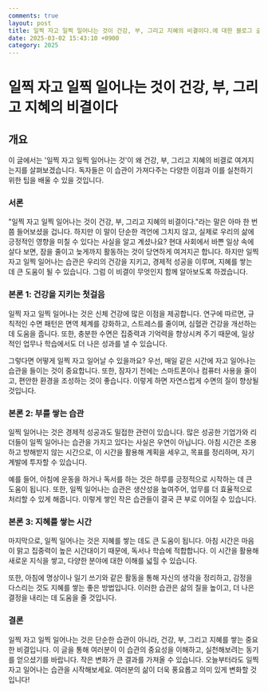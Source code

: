 ```yaml
---
comments: true
layout: post
title: 일찍 자고 일찍 일어나는 것이 건강, 부, 그리고 지혜의 비결이다.에 대한 블로그 글
date: 2025-03-02 15:43:10 +0900
category: 2025
---
```


# 일찍 자고 일찍 일어나는 것이 건강, 부, 그리고 지혜의 비결이다

## 개요
이 글에서는 '일찍 자고 일찍 일어나는 것'이 왜 건강, 부, 그리고 지혜의 비결로 여겨지는지를 살펴보겠습니다. 독자들은 이 습관이 가져다주는 다양한 이점과 이를 실천하기 위한 팁을 배울 수 있을 것입니다.

### 서론
"일찍 자고 일찍 일어나는 것이 건강, 부, 그리고 지혜의 비결이다."라는 말은 아마 한 번쯤 들어보셨을 겁니다. 하지만 이 말이 단순한 격언에 그치지 않고, 실제로 우리의 삶에 긍정적인 영향을 미칠 수 있다는 사실을 알고 계셨나요? 현대 사회에서 바쁜 일상 속에 살다 보면, 잠을 줄이고 늦게까지 활동하는 것이 당연하게 여겨지곤 합니다. 하지만 일찍 자고 일찍 일어나는 습관은 우리의 건강을 지키고, 경제적 성공을 이루며, 지혜를 쌓는 데 큰 도움이 될 수 있습니다. 그럼 이 비결이 무엇인지 함께 알아보도록 하겠습니다.

### 본론 1: 건강을 지키는 첫걸음
일찍 자고 일찍 일어나는 것은 신체 건강에 많은 이점을 제공합니다. 연구에 따르면, 규칙적인 수면 패턴은 면역 체계를 강화하고, 스트레스를 줄이며, 심혈관 건강을 개선하는 데 도움을 줍니다. 또한, 충분한 수면은 집중력과 기억력을 향상시켜 주기 때문에, 일상적인 업무나 학습에서도 더 나은 성과를 낼 수 있습니다. 

그렇다면 어떻게 일찍 자고 일어날 수 있을까요? 우선, 매일 같은 시간에 자고 일어나는 습관을 들이는 것이 중요합니다. 또한, 잠자기 전에는 스마트폰이나 컴퓨터 사용을 줄이고, 편안한 환경을 조성하는 것이 좋습니다. 이렇게 하면 자연스럽게 수면의 질이 향상될 것입니다.

### 본론 2: 부를 쌓는 습관
일찍 일어나는 것은 경제적 성공과도 밀접한 관련이 있습니다. 많은 성공한 기업가와 리더들이 일찍 일어나는 습관을 가지고 있다는 사실은 우연이 아닙니다. 아침 시간은 조용하고 방해받지 않는 시간으로, 이 시간을 활용해 계획을 세우고, 목표를 정리하며, 자기계발에 투자할 수 있습니다. 

예를 들어, 아침에 운동을 하거나 독서를 하는 것은 하루를 긍정적으로 시작하는 데 큰 도움이 됩니다. 또한, 일찍 일어나는 습관은 생산성을 높여주어, 업무를 더 효율적으로 처리할 수 있게 해줍니다. 이렇게 쌓인 작은 습관들이 결국 큰 부로 이어질 수 있습니다.

### 본론 3: 지혜를 쌓는 시간
마지막으로, 일찍 일어나는 것은 지혜를 쌓는 데도 큰 도움이 됩니다. 아침 시간은 마음이 맑고 집중력이 높은 시간대이기 때문에, 독서나 학습에 적합합니다. 이 시간을 활용해 새로운 지식을 쌓고, 다양한 분야에 대한 이해를 넓힐 수 있습니다. 

또한, 아침에 명상이나 일기 쓰기와 같은 활동을 통해 자신의 생각을 정리하고, 감정을 다스리는 것도 지혜를 쌓는 좋은 방법입니다. 이러한 습관은 삶의 질을 높이고, 더 나은 결정을 내리는 데 도움을 줄 것입니다.

### 결론
일찍 자고 일찍 일어나는 것은 단순한 습관이 아니라, 건강, 부, 그리고 지혜를 쌓는 중요한 비결입니다. 이 글을 통해 여러분이 이 습관의 중요성을 이해하고, 실천해보려는 동기를 얻으셨기를 바랍니다. 작은 변화가 큰 결과를 가져올 수 있습니다. 오늘부터라도 일찍 자고 일어나는 습관을 시작해보세요. 여러분의 삶이 더욱 풍요롭고 의미 있게 변화할 것입니다!